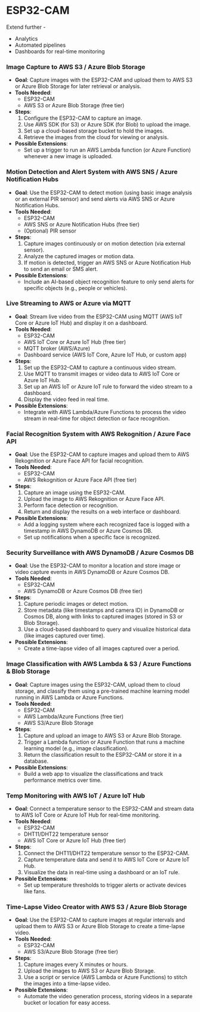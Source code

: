 # ESP32-CAM

Extend further - 
- Analytics
- Automated pipelines
- Dashboards for real-time monitoring

### Image Capture to AWS S3 / Azure Blob Storage
   - **Goal**: Capture images with the ESP32-CAM and upload them to AWS S3 or Azure Blob Storage for later retrieval or analysis.
   - **Tools Needed**: 
     - ESP32-CAM
     - AWS S3 or Azure Blob Storage (free tier)
   - **Steps**:
     1. Configure the ESP32-CAM to capture an image.
     2. Use AWS SDK (for S3) or Azure SDK (for Blob) to upload the image.
     3. Set up a cloud-based storage bucket to hold the images.
     4. Retrieve the images from the cloud for viewing or analysis.
   - **Possible Extensions**:
     - Set up a trigger to run an AWS Lambda function (or Azure Function) whenever a new image is uploaded.

### Motion Detection and Alert System with AWS SNS / Azure Notification Hubs
   - **Goal**: Use the ESP32-CAM to detect motion (using basic image analysis or an external PIR sensor) and send alerts via AWS SNS or Azure Notification Hubs.
   - **Tools Needed**: 
     - ESP32-CAM
     - AWS SNS or Azure Notification Hubs (free tier)
     - (Optional) PIR sensor
   - **Steps**:
     1. Capture images continuously or on motion detection (via external sensor).
     2. Analyze the captured images or motion data.
     3. If motion is detected, trigger an AWS SNS or Azure Notification Hub to send an email or SMS alert.
   - **Possible Extensions**:
     - Include an AI-based object recognition feature to only send alerts for specific objects (e.g., people or vehicles).

### Live Streaming to AWS or Azure via MQTT
   - **Goal**: Stream live video from the ESP32-CAM using MQTT (AWS IoT Core or Azure IoT Hub) and display it on a dashboard.
   - **Tools Needed**: 
     - ESP32-CAM
     - AWS IoT Core or Azure IoT Hub (free tier)
     - MQTT broker (AWS/Azure)
     - Dashboard service (AWS IoT Core, Azure IoT Hub, or custom app)
   - **Steps**:
     1. Set up the ESP32-CAM to capture a continuous video stream.
     2. Use MQTT to transmit images or video data to AWS IoT Core or Azure IoT Hub.
     3. Set up an AWS IoT or Azure IoT rule to forward the video stream to a dashboard.
     4. Display the video feed in real time.
   - **Possible Extensions**:
     - Integrate with AWS Lambda/Azure Functions to process the video stream in real-time for object detection or face recognition.

### Facial Recognition System with AWS Rekognition / Azure Face API
   - **Goal**: Use the ESP32-CAM to capture images and upload them to AWS Rekognition or Azure Face API for facial recognition.
   - **Tools Needed**: 
     - ESP32-CAM
     - AWS Rekognition or Azure Face API (free tier)
   - **Steps**:
     1. Capture an image using the ESP32-CAM.
     2. Upload the image to AWS Rekognition or Azure Face API.
     3. Perform face detection or recognition.
     4. Return and display the results on a web interface or dashboard.
   - **Possible Extensions**:
     - Add a logging system where each recognized face is logged with a timestamp in AWS DynamoDB or Azure Cosmos DB.
     - Set up notifications when a specific face is recognized.

### Security Surveillance with AWS DynamoDB / Azure Cosmos DB
   - **Goal**: Use the ESP32-CAM to monitor a location and store image or video capture events in AWS DynamoDB or Azure Cosmos DB.
   - **Tools Needed**: 
     - ESP32-CAM
     - AWS DynamoDB or Azure Cosmos DB (free tier)
   - **Steps**:
     1. Capture periodic images or detect motion.
     2. Store metadata (like timestamps and camera ID) in DynamoDB or Cosmos DB, along with links to captured images (stored in S3 or Blob Storage).
     3. Use a cloud-based dashboard to query and visualize historical data (like images captured over time).
   - **Possible Extensions**:
     - Create a time-lapse video of all images captured over a period.

### Image Classification with AWS Lambda & S3 / Azure Functions & Blob Storage
   - **Goal**: Capture images using the ESP32-CAM, upload them to cloud storage, and classify them using a pre-trained machine learning model running in AWS Lambda or Azure Functions.
   - **Tools Needed**: 
     - ESP32-CAM
     - AWS Lambda/Azure Functions (free tier)
     - AWS S3/Azure Blob Storage
   - **Steps**:
     1. Capture and upload an image to AWS S3 or Azure Blob Storage.
     2. Trigger a Lambda function or Azure Function that runs a machine learning model (e.g., image classification).
     3. Return the classification result to the ESP32-CAM or store it in a database.
   - **Possible Extensions**:
     - Build a web app to visualize the classifications and track performance metrics over time.

### Temp Monitoring with AWS IoT / Azure IoT Hub
   - **Goal**: Connect a temperature sensor to the ESP32-CAM and stream data to AWS IoT Core or Azure IoT Hub for real-time monitoring.
   - **Tools Needed**: 
     - ESP32-CAM
     - DHT11/DHT22 temperature sensor
     - AWS IoT Core or Azure IoT Hub (free tier)
   - **Steps**:
     1. Connect the DHT11/DHT22 temperature sensor to the ESP32-CAM.
     2. Capture temperature data and send it to AWS IoT Core or Azure IoT Hub.
     3. Visualize the data in real-time using a dashboard or an IoT rule.
   - **Possible Extensions**:
     - Set up temperature thresholds to trigger alerts or activate devices like fans.

### Time-Lapse Video Creator with AWS S3 / Azure Blob Storage
   - **Goal**: Use the ESP32-CAM to capture images at regular intervals and upload them to AWS S3 or Azure Blob Storage to create a time-lapse video.
   - **Tools Needed**: 
     - ESP32-CAM
     - AWS S3/Azure Blob Storage (free tier)
   - **Steps**:
     1. Capture images every X minutes or hours.
     2. Upload the images to AWS S3 or Azure Blob Storage.
     3. Use a script or service (AWS Lambda or Azure Functions) to stitch the images into a time-lapse video.
   - **Possible Extensions**:
     - Automate the video generation process, storing videos in a separate bucket or location for easy access.